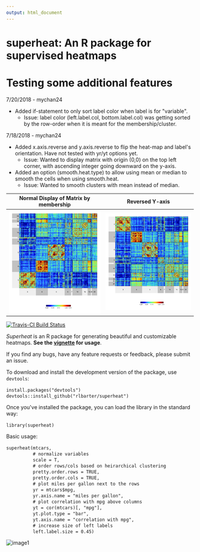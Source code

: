 ```yaml
---
output: html_document
---
```


# superheat: An R package for supervised heatmaps
# Testing some additional features 
7/20/2018 - mychan24
  * Added if-statement to only sort label color when label is for "variable". 
     * Issue: label color (left.label.col, bottom.label.col) was getting sorted by the row-order when it is meant for the membership/cluster. 


7/18/2018 - mychan24
* Added x.axis.reverse and y.axis.reverse to flip the heat-map and label's orientation. Have not tested with yr/yt options yet. 
  * Issue: Wanted to display matrix with origin (0,0) on the top left corner, with ascending integer going downward on the y-axis. 
* Added an option (smooth.heat.type) to allow using mean or median to smooth the cells when using smooth.heat. 
  * Issue: Wanted to smooth clusters with mean instead of median.
  
Normal Display of Matrix by membership   |  Reversed Y-axis
:-------------------------:|:-------------------------:
![mat](tools/Matrix.png) |  ![remat](tools/ReverseY_Matrix.png)


[![Travis-CI Build Status](https://travis-ci.org/rlbarter/superheat.svg?branch=master)](https://travis-ci.org/rlbarter/superheat)

*Superheat* is an R package for generating beautiful and customizable heatmaps. **See the [vignette](https://rlbarter.github.io/superheat/) for usage**.

If you find any bugs, have any feature requests or feedback, please submit an issue.


To download and install the development version of the package, use `devtools`:

```{r, eval = FALSE}
install.packages("devtools")
devtools::install_github("rlbarter/superheat")
```

Once you've installed the package, you can load the library in the standard way:

```{r}
library(superheat)
```



Basic usage:

```{r, fig.height = 9.5, fig.width = 8, fig.align = "center"}
superheat(mtcars,
          # normalize variables
          scale = T,
          # order rows/cols based on heirarchical clustering
          pretty.order.rows = TRUE,
          pretty.order.cols = TRUE,
          # plot miles per gallon next to the rows
          yr = mtcars$mpg,
          yr.axis.name = "miles per gallon",
          # plot correlation with mpg above columns
          yt = cor(mtcars)[, "mpg"],
          yt.plot.type = "bar",
          yt.axis.name = "correlation with mpg",
          # increase size of left labels
          left.label.size = 0.45)
```

![image1](tools/mtcars.png)
